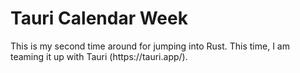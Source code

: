 <h1>Tauri Calendar Week</h1>
  This is my second time around for jumping into Rust. This time, I am teaming it up with Tauri (https://tauri.app/).

<h1></h1>
